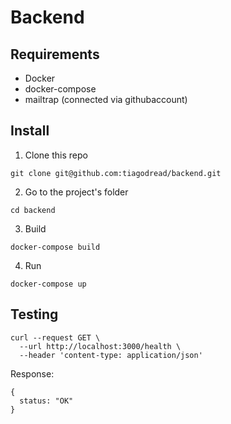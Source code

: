 # Backend


## Requirements

- Docker 
- docker-compose
- mailtrap (connected via githubaccount)

## Install

1. Clone this repo
```shell
git clone git@github.com:tiagodread/backend.git
```
2. Go to the project's folder
```shell
cd backend
```
3. Build
```shell
docker-compose build
```
4. Run
```shell
docker-compose up
```

## Testing

```
curl --request GET \
  --url http://localhost:3000/health \
  --header 'content-type: application/json'
```

Response:
```shell
{
  status: "OK"
}
```
